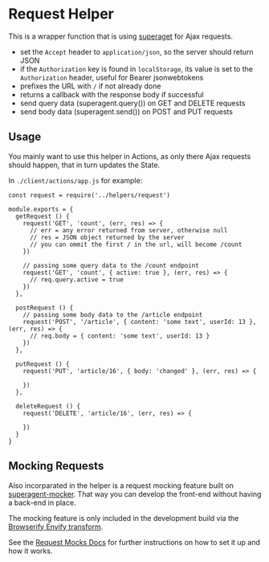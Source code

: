 # Request Helper

This is a wrapper function that is using
[superaget](https://github.com/visionmedia/superagent) for Ajax requests.

- set the `Accept` header to `application/json`, so the server should return
  JSON
- if the `Authorization` key is found in `localStorage`, its value is set to the
  `Authorization` header, useful for Bearer jsonwebtokens
- prefixes the URL with `/` if not already done
- returns a callback with the response body if successful
- send query data (superagent.query()) on GET and DELETE requests
- send body data (superagent.send()) on POST and PUT requests

## Usage

You mainly want to use this helper in Actions, as only there Ajax requests
should happen, that in turn updates the State.

In `./client/actions/app.js` for example:

    const request = require('../helpers/request')

    module.exports = {
      getRequest () {
        request('GET', 'count', (err, res) => {
          // err = any error returned from server, otherwise null
          // res = JSON object returned by the server
          // you can ommit the first / in the url, will become /count
        })

        // passing some query data to the /count endpoint
        request('GET', 'count', { active: true }, (err, res) => {
          // req.query.active = true
        })
      },

      postRequest () {
        // passing some body data to the /article endpoint
        request('POST', '/article', { content: 'some text', userId: 13 }, (err, res) => {
          // req.body = { content: 'some text', userId: 13 }
        })
      },

      putRequest () {
        request('PUT', 'article/16', { body: 'changed' }, (err, res) => {

        })
      },

      deleteRequest () {
        request('DELETE', 'article/16', (err, res) => {

        })
      }
    }


## Mocking Requests

Also incorparated in the helper is a request mocking feature built on
[superagent-mocker](https://github.com/A/superagent-mocker). That way you can
develop the front-end without having a back-end in place.

The mocking feature is only included in the development build via the
[Browserify Envify transform](https://github.com/hughsk/envify).

See the [Request Mocks Docs](./request-mocks.md) for further instructions on how
to set it up and how it works.
